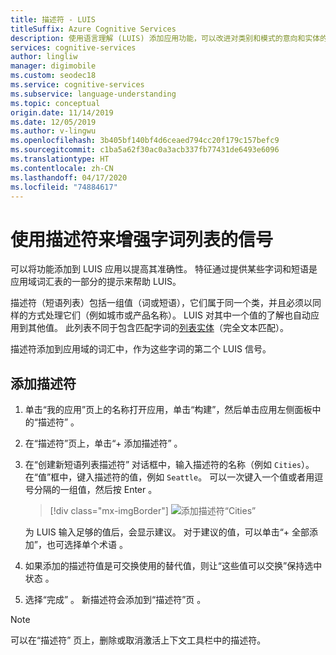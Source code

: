 ```yaml
---
title: 描述符 - LUIS
titleSuffix: Azure Cognitive Services
description: 使用语言理解 (LUIS) 添加应用功能，可以改进对类别和模式的意向和实体的检测或预测
services: cognitive-services
author: lingliw
manager: digimobile
ms.custom: seodec18
ms.service: cognitive-services
ms.subservice: language-understanding
ms.topic: conceptual
origin.date: 11/14/2019
ms.date: 12/05/2019
ms.author: v-lingwu
ms.openlocfilehash: 3b405bf140bf4d6ceaed794cc20f179c157befc9
ms.sourcegitcommit: c1ba5a62f30ac0a3acb337fb77431de6493e6096
ms.translationtype: HT
ms.contentlocale: zh-CN
ms.lasthandoff: 04/17/2020
ms.locfileid: "74884617"
---
```

# <a name="use-descriptors-to-boost-signal-of-word-list"></a>使用描述符来增强字词列表的信号

可以将功能添加到 LUIS 应用以提高其准确性。 特征通过提供某些字词和短语是应用域词汇表的一部分的提示来帮助 LUIS。 

描述符（短语列表）包括一组值（词或短语），它们属于同一个类，并且必须以同样的方式处理它们（例如城市或产品名称）。 LUIS 对其中一个值的了解也自动应用到其他值。 此列表不同于包含匹配字词的[列表实体](reference-entity-list.md)（完全文本匹配）。

描述符添加到应用域的词汇中，作为这些字词的第二个 LUIS 信号。

## <a name="add-descriptor"></a>添加描述符

1. 单击“我的应用”页上的名称打开应用，单击“构建”，然后单击应用左侧面板中的“描述符”    。 

1. 在“描述符”页上，单击“+ 添加描述符”   。 
 
1. 在“创建新短语列表描述符”  对话框中，输入描述符的名称（例如 `Cities`）。 在“值”框中，键入描述符的值，例如 `Seattle`。 可以一次键入一个值或者用逗号分隔的一组值，然后按 Enter  。

    > [!div class="mx-imgBorder"]
    > ![添加描述符“Cities”](./media/luis-add-features/add-phrase-list-cities.png)

    为 LUIS 输入足够的值后，会显示建议。 对于建议的值，可以单击“+ 全部添加”，也可选择单个术语  。

1. 如果添加的描述符值是可交换使用的替代值，则让“这些值可以交换”保持选中状态  。

1. 选择“完成”  。 新描述符会添加到“描述符”页  。

<a name="edit-phrase-list"></a>
<a name="delete-phrase-list"></a>
<a name="deactivate-phrase-list"></a>

> [!Note]
> 可以在“描述符”  页上，删除或取消激活上下文工具栏中的描述符。